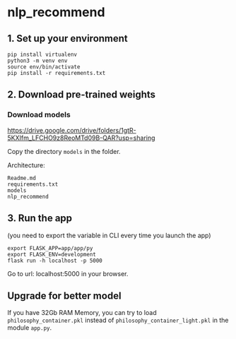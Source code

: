 # nlp_recommend

## 1. Set up your environment
```
pip install virtualenv
python3 -m venv env
source env/bin/activate
pip install -r requirements.txt 
```

## 2. Download pre-trained weights

### Download models

https://drive.google.com/drive/folders/1gtR-5KXIfm_LFCHO9z8ReoMTd09B-QAR?usp=sharing

Copy the directory ``models`` in the folder.

Architecture:

    Readme.md
    requirements.txt
    models
    nlp_recommend

## 3. Run the app

(you need to export the variable in CLI every time you launch the app)

```
export FLASK_APP=app/app/py
export FLASK_ENV=development
flask run -h localhost -p 5000
```

Go to url: localhost:5000 in your browser. 

## Upgrade for better model

If you have 32Gb RAM Memory, you can try to load ``philosophy_container.pkl`` instead of ``philosophy_container_light.pkl`` in the module ``app.py``.